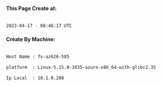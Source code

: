 
   
#### This Page Create at:

```bash

2023-04-17 - 08:46:17 UTC

```

#### Create By Machine:

```bash

Host Name : fv-az626-585

platform  : Linux-5.15.0-1035-azure-x86_64-with-glibc2.35

Ip Local  : 10.1.0.208

```

